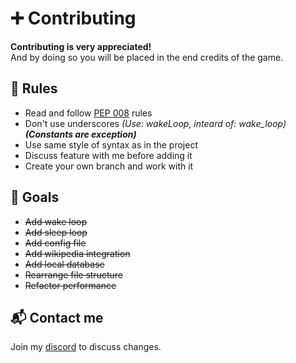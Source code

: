 # ➕ Contributing

**Contributing is very appreciated!** \
And by doing so you will be placed in the end credits of the game.


## 📌 Rules

* Read and follow [PEP 008](https://peps.python.org/pep-0008/) rules
* Don't use underscores *(Use: wakeLoop, inteard of: wake_loop)* ***(Constants are exception)***
* Use same style of syntax as in the project
* Discuss feature with me before adding it
* Create your own branch and work with it


## 🎯 Goals
* ~~Add wake loop~~
* ~~Add sleep loop~~
* ~~Add config file~~
* ~~Add wikipedia integration~~
* ~~Add local database~~
* ~~Rearrange file structure~~
* ~~Refactor performance~~


## 📬 Contact me
Join my [discord](https://discord.gg/kAX7UErbA5) to discuss changes.